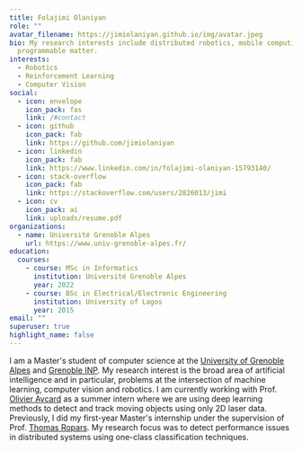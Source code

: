 ```yaml
---
title: Folajimi Olaniyan
role: ""
avatar_filename: https://jimiolaniyan.github.io/img/avatar.jpeg
bio: My research interests include distributed robotics, mobile computing and
  programmable matter.
interests:
  - Robotics
  - Reinforcement Learning
  - Computer Vision
social:
  - icon: envelope
    icon_pack: fas
    link: /#contact
  - icon: github
    icon_pack: fab
    link: https://github.com/jimiolaniyan
  - icon: linkedin
    icon_pack: fab
    link: https://www.linkedin.com/in/folajimi-olaniyan-15793140/
  - icon: stack-overflow    
    icon_pack: fab
    link: https://stackoverflow.com/users/2826013/jimi
  - icon: cv    
    icon_pack: ai
    link: uploads/resume.pdf
organizations:
  - name: Université Grenoble Alpes
    url: https://www.univ-grenoble-alpes.fr/
education:
  courses:
    - course: MSc in Informatics
      institution: Université Grenoble Alpes
      year: 2022
    - course: BSc in Electrical/Electronic Engineering
      institution: University of Lagos
      year: 2015
email: ""
superuser: true
highlight_name: false
---
```

I am a Master's student of computer science at the [University of Grenoble Alpes](https://www.univ-grenoble-alpes.fr/) and [Grenoble INP](https://www.grenoble-inp.fr/). My research interest is the broad area of artificial intelligence and in particular, problems at the intersection of machine learning, computer vision and robotics. I am currently working with Prof. [Olivier Aycard](https://lig-membres.imag.fr/aycard/) as a summer intern where we are using deep learning methods to detect and track moving objects using only 2D laser data. Previously, I did my first-year Master's internship under the supervision of Prof. [Thomas Ropars](https://tropars.github.io/). My research focus was to detect performance issues in distributed systems using one-class classification techniques. 

[comment]: <> (In addition to my studies, I consult part-time for [BAO Systems]&#40;https://baosystems.com/&#41; on a number of software development projects.)
